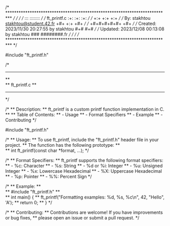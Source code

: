 /* ************************************************************************** */
/*                                                                            */
/*                                                        :::      ::::::::   */
/*   ft_printf.c                                        :+:      :+:    :+:   */
/*                                                    +:+ +:+         +:+     */
/*   By: stakhtou <stakhtou@student.42.fr>          +#+  +:+       +#+        */
/*                                                +#+#+#+#+#+   +#+           */
/*   Created: 2023/11/30 20:27:55 by stakhtou          #+#    #+#             */
/*   Updated: 2023/12/08 00:13:08 by stakhtou         ###   ########.fr       */
/*                                                                            */
/* ************************************************************************** */

#include "ft_printf.h"

/*
** ***************************************************************************
**                                                                           
**                                   ft_printf.c
**                                                                           
** ***************************************************************************
*/

/*
** Description:
**   ft_printf is a custom printf function implementation in C.
**
** Table of Contents:
**   - Usage
**   - Format Specifiers
**   - Example
**   - Contributing
*/

#include "ft_printf.h"

/*
** Usage:
**   To use ft_printf, include the "ft_printf.h" header file in your project.
**   The function has the following prototype:
**   
**   int ft_printf(const char *format, ...);
*/

/*
** Format Specifiers:
**   ft_printf supports the following format specifiers:
**   - %c: Character
**   - %s: String
**   - %d or %i: Integer
**   - %u: Unsigned Integer
**   - %x: Lowercase Hexadecimal
**   - %X: Uppercase Hexadecimal
**   - %p: Pointer
**   - %%: Percent Sign
*/

/*
** Example:
**   
**   #include "ft_printf.h"
**   
**   int main() {
**       ft_printf("Formatting examples: %d, %s, %c\n", 42, "Hello", 'A');
**       return 0;
**   }
*/

/*
** Contributing:
**   Contributions are welcome! If you have improvements or bug fixes,
**   please open an issue or submit a pull request.
*/
